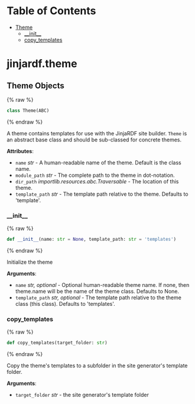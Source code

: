 # Table of Contents

  * [Theme](#jinjardf.theme.Theme)
    * [\_\_init\_\_](#jinjardf.theme.Theme.__init__)
    * [copy\_templates](#jinjardf.theme.Theme.copy_templates)

<a id="jinjardf.theme"></a>

# jinjardf.theme

<a id="jinjardf.theme.Theme"></a>

## Theme Objects

{% raw %}
```python
class Theme(ABC)
```
{% endraw %}

A theme contains templates for use with the JinjaRDF site builder.
`Theme` is an abstract base class and should be sub-classed for concrete
themes.

**Attributes**:

- `name` _str_ - A human-readable name of the theme. Default is the class name.
- `module_path` _str_ - The complete path to the theme in dot-notation.
- `dir_path` _importlib.resources.abc.Traversable_ - The location of this theme.
- `template_path` _str_ - The template path relative to the theme.
  Defaults to 'template'.

<a id="jinjardf.theme.Theme.__init__"></a>

### \_\_init\_\_

{% raw %}
```python
def __init__(name: str = None, template_path: str = 'templates')
```
{% endraw %}

Initialize the theme

**Arguments**:

- `name` _str, optional_ - Optional human-readable theme name. If none, then theme.name
  will be the name of the theme class. Defaults to None.
- `template_path` _str, optional_ - The template path relative to the theme class (this class).
  Defaults to 'templates'.

<a id="jinjardf.theme.Theme.copy_templates"></a>

### copy\_templates

{% raw %}
```python
def copy_templates(target_folder: str)
```
{% endraw %}

Copy the theme's templates to a subfolder in the site generator's
template folder.

**Arguments**:

- `target_folder` _str_ - the site generator's template folder

